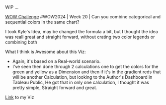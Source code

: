 WIP ... 

[WOW Challenge](https://workout-wednesday.com/2024w20tab/) #WOW2024 | Week 20 | Can you combine categorical and sequential colors in the same chart?

I took Kyle's Idea, may be changed the formula a bit, but I thought the idea was reall great and straight forward, without crating two color legends or combining both


What I think is Awesome about this Viz:
 * Again, it's based on a Real-world scenario.
 * I've seen then done through 2 calculations one to get the colors for the green and yellow as a Dimension and then if it's in the gradient reds that will be another Calculation, but looking to the Author's Dashboard in Tableau Public, He got that in only one calculation, I thought it was pretty simple, Straight forward and great.


[Link](https://public.tableau.com/app/profile/amira.salama/viz/WOW2024W20Canyoucombinecategoricalandsequentialcolorsinthesamechart_17159748142930/WOW2024W20) to my Viz
